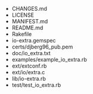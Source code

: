 * CHANGES.md
* LICENSE
* MANIFEST.md
* README.md
* Rakefile
* io-extra.gemspec
* certs/djberg96_pub.pem
* doc/io_extra.txt
* examples/example_io_extra.rb
* ext/extconf.rb
* ext/io/extra.c
* lib/io-extra.rb
* test/test_io_extra.rb
